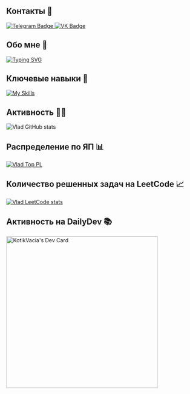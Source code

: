 ## Контакты 🤝

<div id="badges">
  <a href="https://t.me/KotikVacia">
    <img src="https://img.shields.io/badge/Telegram-blue?style=for-the-badge&logo=telegram&logoColor=white" alt="Telegram Badge"/>
  </a>
  <a href="https://vk.com/vladatkishkin">
    <img src="https://img.shields.io/badge/VK-blue?style=for-the-badge&logo=vk&logoColor=white" alt="VK Badge"/>
  </a>
</div>

## Обо мне 🧍

[![Typing SVG](https://readme-typing-svg.herokuapp.com?size=24&duration=7000&color=8DBF7C&lines=%D0%93%D0%BE%D1%80%D0%BE%D0%B4+%E2%80%94+%D0%95%D0%BA%D0%B0%D1%82%D0%B5%D1%80%D0%B8%D0%BD%D0%B1%D1%83%D1%80%D0%B3;%D0%9A%D0%BD%D0%B8%D0%B3%D0%B0+%E2%80%94+%D0%97%D0%B0%D0%BF%D0%BE%D0%B2%D0%B5%D0%B4%D0%BD%D0%B8%D0%BA;%D0%A4%D0%B8%D0%BB%D1%8C%D0%BC+%E2%80%94+500+%D0%B4%D0%BD%D0%B5%D0%B9+%D0%9B%D0%B5%D1%82%D0%B0;%D0%9C%D1%83%D0%B7%D1%8B%D0%BA%D0%B0+%E2%80%94+OneRepublic;%D0%A1%D0%BF%D0%BE%D1%80%D1%82+%E2%80%94+F1)](https://git.io/typing-svg)

## Ключевые навыки 💪

[![My Skills](https://skillicons.dev/icons?i=js,html,css,figma,react,docker,git,nodejs,nextjs,py,postgres,ts,bash,bootstrap)](https://skillicons.dev)

## Активность 🏃‍♂️

![Vlad GitHub stats](https://github-readme-stats.vercel.app/api?username=AtkishkinVlad&count_private=true&show_icons=true&theme=gruvbox)

## Распределение по ЯП 📊

[![Vlad Top PL](https://github-readme-stats.vercel.app/api/top-langs/?username=AtkishkinVlad&layout=compact&theme=gruvbox)](https://github.com/AtkishkinVlad/github-readme-stats)

## Количество решенных задач на LeetCode 📈

[![Vlad LeetCode stats](https://leetcode-stats-six.vercel.app/api?username=vladatkishkin&theme=dark)](https://github.com/vladatkishkin/leetcode-stats)

## Активность на DailyDev 📚

<a href="https://app.daily.dev/KotikVacia"><img src="https://api.daily.dev/devcards/f23f7cf8c5e549c7a4c587732243d444.png?r=62e" width="400" alt="KotikVacia's Dev Card"/></a>
